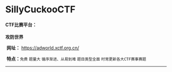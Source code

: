 # SillyCuckooCTF
#### CTF比赛平台：



**攻防世界** 

​	**网址：** https://adworld.xctf.org.cn/

​	**特点：**`免费`	`题量大`	`循序渐进、从易到难`  `题目类型全面`  `时常更新各大CTF赛事赛题`

------

